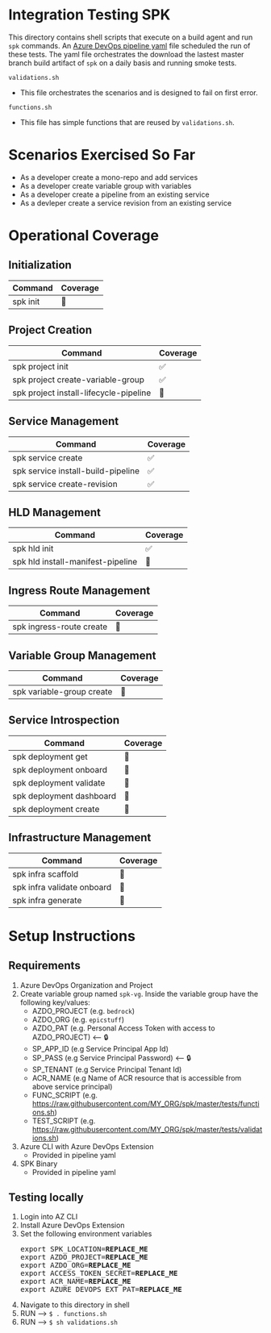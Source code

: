 # Integration Testing SPK

This directory contains shell scripts that execute on a build agent and run
`spk` commands. An [Azure DevOps pipeline yaml](../smoke-test-pipeline.yml) file
scheduled the run of these tests. The yaml file orchestrates the download the
lastest master branch build artifact of `spk` on a daily basis and running smoke
tests.

`validations.sh`

- This file orchestrates the scenarios and is designed to fail on first error.

`functions.sh`

- This file has simple functions that are reused by `validations.sh`.

# Scenarios Exercised So Far

- As a developer create a mono-repo and add services
- As a developer create variable group with variables
- As a developer create a pipeline from an existing service
- As a devleper create a service revision from an existing service

# Operational Coverage

## Initialization

| Command  | Coverage |
| -------- | -------- |
| spk init | 🚫       |

## Project Creation

| Command                                | Coverage |
| -------------------------------------- | -------- |
| spk project init                       | ✅       |
| spk project create-variable-group      | ✅       |
| spk project install-lifecycle-pipeline | 🚫       |

## Service Management

| Command                            | Coverage |
| ---------------------------------- | -------- |
| spk service create                 | ✅       |
| spk service install-build-pipeline | ✅       |
| spk service create-revision        | ✅       |

## HLD Management

| Command                           | Coverage |
| --------------------------------- | -------- |
| spk hld init                      | ✅       |
| spk hld install-manifest-pipeline | 🚫       |

## Ingress Route Management

| Command                  | Coverage |
| ------------------------ | -------- |
| spk ingress-route create | 🚫       |

## Variable Group Management

| Command                   | Coverage |
| ------------------------- | -------- |
| spk variable-group create | 🚫       |

## Service Introspection

| Command                  | Coverage |
| ------------------------ | -------- |
| spk deployment get       | 🚫       |
| spk deployment onboard   | 🚫       |
| spk deployment validate  | 🚫       |
| spk deployment dashboard | 🚫       |
| spk deployment create    | 🚫       |

## Infrastructure Management

| Command                    | Coverage |
| -------------------------- | -------- |
| spk infra scaffold         | 🚫       |
| spk infra validate onboard | 🚫       |
| spk infra generate         | 🚫       |

# Setup Instructions

## Requirements

1. Azure DevOps Organization and Project
2. Create variable group named `spk-vg`. Inside the variable group have the
   following key/values:
   - AZDO_PROJECT (e.g. `bedrock`)
   - AZDO_ORG (e.g. `epicstuff`)
   - AZDO_PAT (e.g. Personal Access Token with access to AZDO_PROJECT) <-- 🔒
   - SP_APP_ID (e.g Service Principal App Id)
   - SP_PASS (e.g Service Principal Password) <-- 🔒
   - SP_TENANT (e.g Service Principal Tenant Id)
   - ACR_NAME (e.g Name of ACR resource that is accessible from above service
     principal)
   - FUNC_SCRIPT (e.g.
     https://raw.githubusercontent.com/MY_ORG/spk/master/tests/functions.sh)
   - TEST_SCRIPT (e.g.
     https://raw.githubusercontent.com/MY_ORG/spk/master/tests/validations.sh)
3. Azure CLI with Azure DevOps Extension
   - Provided in pipeline yaml
4. SPK Binary
   - Provided in pipeline yaml

## Testing locally

1. Login into AZ CLI
2. Install Azure DevOps Extension
3. Set the following environment variables
   <pre>
   export SPK_LOCATION=<b>REPLACE_ME</b>
   export AZDO_PROJECT=<b>REPLACE_ME</b>
   export AZDO_ORG=<b>REPLACE_ME</b>
   export ACCESS_TOKEN_SECRET=<b>REPLACE_ME</b>
   export ACR_NAME=<b>REPLACE_ME</b>
   export AZURE_DEVOPS_EXT_PAT=<b>REPLACE_ME</b>
   </pre>
4. Navigate to this directory in shell
5. RUN --> `$ . functions.sh`
6. RUN --> `$ sh validations.sh`
